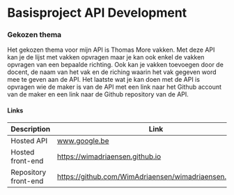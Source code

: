 # Basisproject API Development
### Gekozen thema
Het gekozen thema voor mijn API is Thomas More vakken.
Met deze API kan je de lijst met vakken opvragen maar je kan ook enkel de vakken opvragen van een bepaalde richting.
Ook kan je vakken toevoegen door de docent, de naam van het vak en de riching waarin het vak gegeven word mee te geven aan de API. Het laatste wat je kan doen met de API is opvragen wie de maker is van de API met een link naar het Github account van de maker en een link naar de Github repository van de API.

#### Links

| Description | Link |
| --- | --- |
| Hosted API | www.google.be |
| Hosted front-end | https://wimadriaensen.github.io | |
| Repository front-end | https://github.com/WimAdriaensen/wimadriaensen.github.io |



